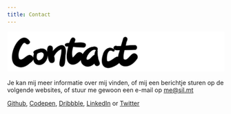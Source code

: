 ```yaml
---
title: Contact
---
```


![Contact](/assets/title-contact.svg)

Je kan mij meer informatie over mij vinden, of mij een berichtje sturen op de volgende websites, of stuur me gewoon een e-mail op [me@sil.mt](me@sil.mt)

[Github](https://www.github.com/silvandiepen), [Codepen](https://www.codepen.io/silvandiepen), [Dribbble](https://www.dribbble.com/silvandiepen), [LinkedIn](https://www.linkedin.com/in/silvandiepen) or [Twitter](https://www.twitter.com/silvandiepen)
